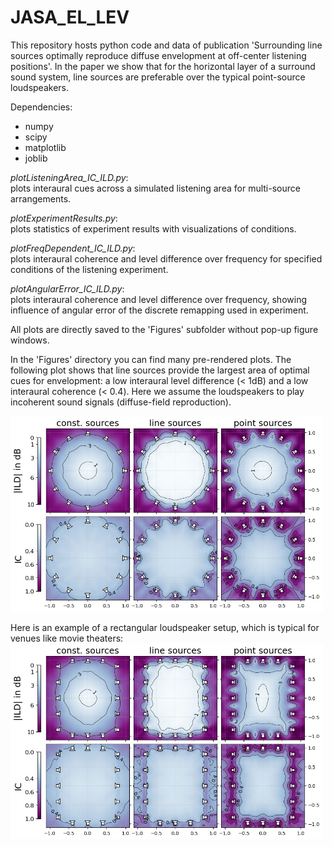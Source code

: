 # JASA_EL_LEV
This repository hosts python code and data of publication 'Surrounding line sources optimally reproduce diffuse envelopment at off-center listening positions'. In the paper we show that for the horizontal layer of a surround sound system, line sources are preferable over the typical point-source loudspeakers.

Dependencies:
* numpy
* scipy
* matplotlib
* joblib
  
  
*plotListeningArea_IC_ILD.py*:  
plots interaural cues across a simulated listening area for multi-source arrangements. 

*plotExperimentResults.py*:  
plots statistics of experiment results with visualizations of conditions.  
  
*plotFreqDependent_IC_ILD.py*:  
plots interaural coherence and level difference over frequency for specified conditions of the listening experiment.  
  
*plotAngularError_IC_ILD.py*:  
plots interaural coherence and level difference over frequency, showing influence of angular error of the discrete remapping used in experiment.  
  
All plots are directly saved to the 'Figures' subfolder without pop-up figure windows.

In the 'Figures' directory you can find many pre-rendered plots. The following plot shows that line sources provide the largest area of optimal cues for envelopment: a low interaural level difference (< 1dB) and a low interaural coherence (< 0.4). Here we assume the loudspeakers to play incoherent sound signals (diffuse-field reproduction).

<img src="/Figures/ListeningArea_IC_ILD/12LS_sweet_area_ERB.jpg" alt="drawing" width="500"/>

Here is an example of a rectangular loudspeaker setup, which is typical for venues like movie theaters:
<img src="/Figures/ListeningArea_IC_ILD/RECT_80wide100long_16LS_sweet_area_ERB.jpg" alt="drawing" width="500"/>
